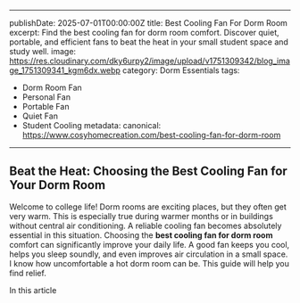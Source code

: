 
---
publishDate: 2025-07-01T00:00:00Z
title: Best Cooling Fan For Dorm Room
excerpt: Find the best cooling fan for dorm room comfort. Discover quiet, portable, and efficient fans to beat the heat in your small student space and study well.
image: https://res.cloudinary.com/dky6urpy2/image/upload/v1751309342/blog_image_1751309341_kgm6dx.webp
category: Dorm Essentials
tags:
  - Dorm Room Fan
  - Personal Fan
  - Portable Fan
  - Quiet Fan
  - Student Cooling
metadata:
  canonical: https://www.cosyhomecreation.com/best-cooling-fan-for-dorm-room
---

## Beat the Heat: Choosing the Best Cooling Fan for Your Dorm Room

Welcome to college life! Dorm rooms are exciting places, but they often get very warm. This is especially true during warmer months or in buildings without central air conditioning. A reliable cooling fan becomes absolutely essential in this situation. Choosing the **best cooling fan for dorm room** comfort can significantly improve your daily life. A good fan keeps you cool, helps you sleep soundly, and even improves air circulation in a small space. I know how uncomfortable a hot dorm room can be. This guide will help you find relief.

In this article